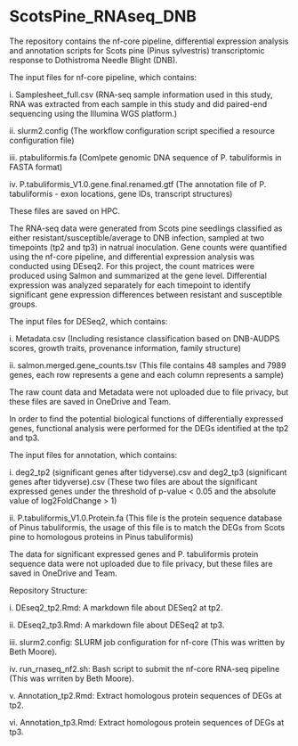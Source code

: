 # ScotsPine_RNAseq_DNB
The repository contains the nf-core pipeline, differential expression analysis and annotation scripts for Scots pine (Pinus sylvestris) transcriptomic response to Dothistroma Needle Blight (DNB). 

The input files for nf-core pipeline, which contains:

i. Samplesheet_full.csv (RNA-seq sample information used in this study, RNA was extracted from each sample in this study and did paired-end sequencing using the Illumina WGS platform.)

ii. slurm2.config (The workflow configuration script specified a resource configuration file)

iii. ptabuliformis.fa (Comlpete genomic DNA sequence of P. tabuliformis in FASTA format)

iv. P.tabuliformis_V1.0.gene.final.renamed.gtf (The annotation file of P. tabuliformis - exon locations, gene IDs, transcript structures)

These files are saved on HPC.

The RNA-seq data were generated from Scots pine seedlings classified as either resistant/susceptible/average to DNB infection, sampled at two timepoints (tp2 and tp3) in natrual inoculation. Gene counts were quantified using the nf-core pipeline, and differential expression analysis was conducted using DEseq2. For this project, the count matrices were produced using Salmon and summarized at the gene level. Differential expression was analyzed separately for each timepoint to identify significant gene expression differences between resistant and susceptible groups.

The input files for DESeq2, which contains:

i. Metadata.csv (Including resistance classification based on DNB-AUDPS scores, growth traits, provenance information, family structure)

ii. salmon.merged.gene_counts.tsv (This file contains 48 samples and 7989 genes, each row represents a gene and each column represents a sample)

The raw count data and Metadata were not uploaded due to file privacy, but these files are saved in OneDrive and Team.

In order to find the potential biological functions of differentially expressed genes, functional analysis were performed for the DEGs identified at the tp2 and tp3. 

The input files for annotation, which contains:

i. deg2_tp2 (significant genes after tidyverse).csv and deg2_tp3 (significant genes after tidyverse).csv (These two files are about the significant expressed genes under the threshold of p-value < 0.05 and the absolute value of log2FoldChange > 1)

ii. P.tabuliformis_V1.0.Protein.fa (This file is the protein sequence database of Pinus tabuliformis, the usage of this file is to match the DEGs from Scots pine to homologous proteins in Pinus tabuliformis)

The data for significant expressed genes and P. tabuliformis protein sequence data were not uploaded due to file privacy, but these files are saved in OneDrive and Team.

Repository Structure:

i. DEseq2_tp2.Rmd: A markdown file about DESeq2 at tp2.

ii. DEseq2_tp3.Rmd: A markdown file about DESeq2 at tp3.

iii. slurm2.config: SLURM job configuration for nf-core (This was written by Beth Moore). 

iv. run_rnaseq_nf2.sh: Bash script to submit the nf-core RNA-seq pipeline  (This was wrriten by Beth Moore).

v. Annotation_tp2.Rmd: Extract homologous protein sequences of DEGs at tp2.

vi. Annotation_tp3.Rmd: Extract homologous protein sequences of DEGs at tp3.
